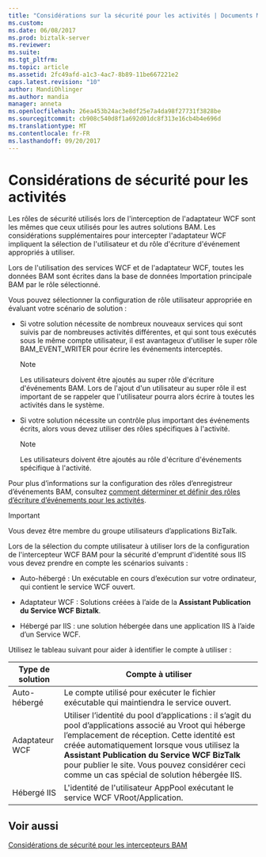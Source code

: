 ```yaml
---
title: "Considérations sur la sécurité pour les activités | Documents Microsoft"
ms.custom: 
ms.date: 06/08/2017
ms.prod: biztalk-server
ms.reviewer: 
ms.suite: 
ms.tgt_pltfrm: 
ms.topic: article
ms.assetid: 2fc49afd-a1c3-4ac7-8b89-11be667221e2
caps.latest.revision: "10"
author: MandiOhlinger
ms.author: mandia
manager: anneta
ms.openlocfilehash: 26ea453b24ac3e8df25e7a4da98f27731f3828be
ms.sourcegitcommit: cb908c540d8f1a692d01dc8f313e16cb4b4e696d
ms.translationtype: MT
ms.contentlocale: fr-FR
ms.lasthandoff: 09/20/2017
---
```

# <a name="security-considerations-for-activities"></a>Considérations de sécurité pour les activités
Les rôles de sécurité utilisés lors de l'interception de l'adaptateur WCF sont les mêmes que ceux utilisés pour les autres solutions BAM. Les considérations supplémentaires pour intercepter l'adaptateur WCF impliquent la sélection de l'utilisateur et du rôle d'écriture d'événement appropriés à utiliser.  
  
 Lors de l'utilisation des services WCF et de l'adaptateur WCF, toutes les données BAM sont écrites dans la base de données Importation principale BAM par le rôle sélectionné.  
  
 Vous pouvez sélectionner la configuration de rôle utilisateur appropriée en évaluant votre scénario de solution :  
  
-   Si votre solution nécessite de nombreux nouveaux services qui sont suivis par de nombreuses activités différentes, et qui sont tous exécutés sous le même compte utilisateur, il est avantageux d'utiliser le super rôle BAM_EVENT_WRITER pour écrire les événements interceptés.  
  
    > [!NOTE]
    >  Les utilisateurs doivent être ajoutés au super rôle d'écriture d'événements BAM. Lors de l'ajout d'un utilisateur au super rôle il est important de se rappeler que l'utilisateur pourra alors écrire à toutes les activités dans le système.  
  
-   Si votre solution nécessite un contrôle plus important des événements écrits, alors vous devez utiliser des rôles spécifiques à l'activité.  
  
    > [!NOTE]
    >  Les utilisateurs doivent être ajoutés au rôle d'écriture d'événements spécifique à l'activité.  
  
 Pour plus d’informations sur la configuration des rôles d’enregistreur d’événements BAM, consultez [comment déterminer et définir des rôles d’écriture d’événements pour les activités](../core/how-to-determine-and-set-event-writer-roles-for-activities.md).  
  
> [!IMPORTANT]
>  Vous devez être membre du groupe utilisateurs d’applications BizTalk.  
  
 Lors de la sélection du compte utilisateur à utiliser lors de la configuration de l'intercepteur WCF BAM pour la sécurité d'emprunt d'identité sous IIS vous devez prendre en compte les scénarios suivants :  
  
-   Auto-hébergé : Un exécutable en cours d’exécution sur votre ordinateur, qui contient le service WCF ouvert.  
  
-   Adaptateur WCF : Solutions créées à l’aide de la **Assistant Publication du Service WCF Biztalk**.  
  
-   Hébergé par IIS : une solution hébergée dans une application IIS à l’aide d’un Service WCF.  
  
 Utilisez le tableau suivant pour aider à identifier le compte à utiliser :  
  
|Type de solution|Compte à utiliser|  
|-------------------|--------------------|  
|Auto-hébergé|Le compte utilisé pour exécuter le fichier exécutable qui maintiendra le service ouvert.|  
|Adaptateur WCF|Utiliser l’identité du pool d’applications : il s’agit du pool d’applications associé au Vroot qui héberge l’emplacement de réception. Cette identité est créée automatiquement lorsque vous utilisez la **Assistant Publication du Service WCF BizTalk** pour publier le site. Vous pouvez considérer ceci comme un cas spécial de solution hébergée IIS.|  
|Hébergé IIS|L'identité de l'utilisateur AppPool exécutant le service WCF VRoot/Application.|  
  
## <a name="see-also"></a>Voir aussi  
 [Considérations de sécurité pour les intercepteurs BAM](../core/security-considerations-for-bam-interceptors.md)